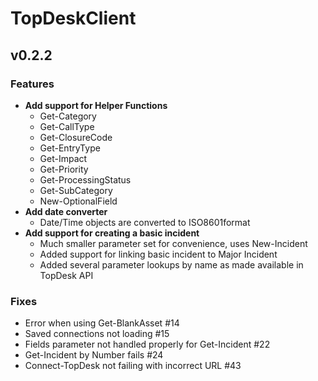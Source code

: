 # TopDeskClient

## v0.2.2

### Features

- **Add support for Helper Functions**
  - Get-Category
  - Get-CallType
  - Get-ClosureCode
  - Get-EntryType
  - Get-Impact
  - Get-Priority
  - Get-ProcessingStatus
  - Get-SubCategory
  - New-OptionalField
- **Add date converter**
  - Date/Time objects are converted to ISO8601format
- **Add support for creating a basic incident**
  - Much smaller parameter set for convenience, uses New-Incident
  - Added support for linking basic incident to Major Incident
  - Added several parameter lookups by name as made available in TopDesk API

### Fixes

- Error when using Get-BlankAsset #14
- Saved connections not loading #15
- Fields parameter not handled properly for Get-Incident #22
- Get-Incident by Number fails #24
- Connect-TopDesk not failing with incorrect URL #43
